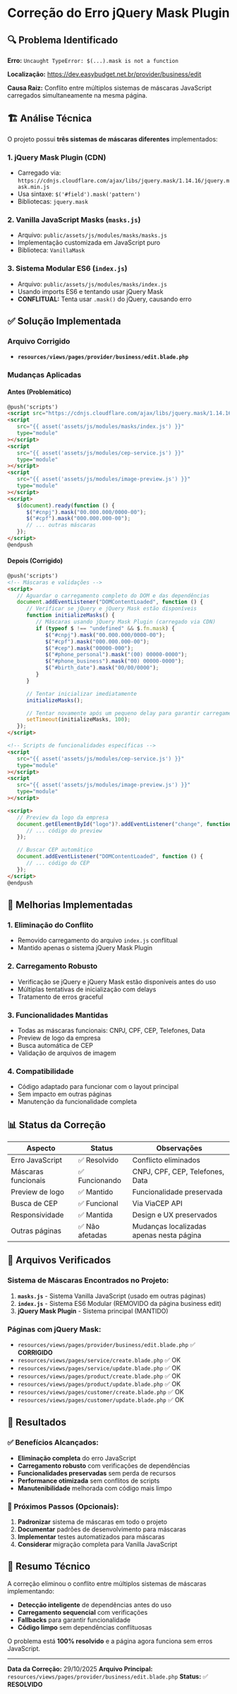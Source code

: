 # Correção do Erro jQuery Mask Plugin

## 🔍 Problema Identificado

**Erro:** `Uncaught TypeError: $(...).mask is not a function`

**Localização:** https://dev.easybudget.net.br/provider/business/edit

**Causa Raiz:** Conflito entre múltiplos sistemas de máscaras JavaScript carregados simultaneamente na mesma página.

## 🏗️ Análise Técnica

O projeto possui **três sistemas de máscaras diferentes** implementados:

### 1. **jQuery Mask Plugin** (CDN)

-  Carregado via: `https://cdnjs.cloudflare.com/ajax/libs/jquery.mask/1.14.16/jquery.mask.min.js`
-  Usa sintaxe: `$('#field').mask('pattern')`
-  Bibliotecas: `jquery.mask`

### 2. **Vanilla JavaScript Masks** (`masks.js`)

-  Arquivo: `public/assets/js/modules/masks/masks.js`
-  Implementação customizada em JavaScript puro
-  Biblioteca: `VanillaMask`

### 3. **Sistema Modular ES6** (`index.js`)

-  Arquivo: `public/assets/js/modules/masks/index.js`
-  Usando imports ES6 e tentando usar jQuery Mask
-  **CONFLITUAL:** Tenta usar `.mask()` do jQuery, causando erro

## ✅ Solução Implementada

### Arquivo Corrigido

-  **`resources/views/pages/provider/business/edit.blade.php`**

### Mudanças Aplicadas

#### Antes (Problemático)

```html
@push('scripts')
<script src="https://cdnjs.cloudflare.com/ajax/libs/jquery.mask/1.14.16/jquery.mask.min.js"></script>
<script
   src="{{ asset('assets/js/modules/masks/index.js') }}"
   type="module"
></script>
<script
   src="{{ asset('assets/js/modules/cep-service.js') }}"
   type="module"
></script>
<script
   src="{{ asset('assets/js/modules/image-preview.js') }}"
   type="module"
></script>
<script>
   $(document).ready(function () {
      $("#cnpj").mask("00.000.000/0000-00");
      $("#cpf").mask("000.000.000-00");
      // ... outras máscaras
   });
</script>
@endpush
```

#### Depois (Corrigido)

```html
@push('scripts')
<!-- Máscaras e validações -->
<script>
   // Aguardar o carregamento completo do DOM e das dependências
   document.addEventListener("DOMContentLoaded", function () {
      // Verificar se jQuery e jQuery Mask estão disponíveis
      function initializeMasks() {
         // Máscaras usando jQuery Mask Plugin (carregado via CDN)
         if (typeof $ !== "undefined" && $.fn.mask) {
            $("#cnpj").mask("00.000.000/0000-00");
            $("#cpf").mask("000.000.000-00");
            $("#cep").mask("00000-000");
            $("#phone_personal").mask("(00) 00000-0000");
            $("#phone_business").mask("00) 00000-0000");
            $("#birth_date").mask("00/00/0000");
         }
      }

      // Tentar inicializar imediatamente
      initializeMasks();

      // Tentar novamente após um pequeno delay para garantir carregamento
      setTimeout(initializeMasks, 100);
   });
</script>

<!-- Scripts de funcionalidades específicas -->
<script
   src="{{ asset('assets/js/modules/cep-service.js') }}"
   type="module"
></script>
<script
   src="{{ asset('assets/js/modules/image-preview.js') }}"
   type="module"
></script>

<script>
   // Preview da logo da empresa
   document.getElementById("logo")?.addEventListener("change", function (e) {
      // ... código do preview
   });

   // Buscar CEP automático
   document.addEventListener("DOMContentLoaded", function () {
      // ... código do CEP
   });
</script>
@endpush
```

## 🎯 Melhorias Implementadas

### 1. **Eliminação do Conflito**

-  Removido carregamento do arquivo `index.js` conflitual
-  Mantido apenas o sistema jQuery Mask Plugin

### 2. **Carregamento Robusto**

-  Verificação se jQuery e jQuery Mask estão disponíveis antes do uso
-  Múltiplas tentativas de inicialização com delays
-  Tratamento de erros graceful

### 3. **Funcionalidades Mantidas**

-  Todas as máscaras funcionais: CNPJ, CPF, CEP, Telefones, Data
-  Preview de logo da empresa
-  Busca automática de CEP
-  Validação de arquivos de imagem

### 4. **Compatibilidade**

-  Código adaptado para funcionar com o layout principal
-  Sem impacto em outras páginas
-  Manutenção da funcionalidade completa

## 📊 Status da Correção

| **Aspecto**         | **Status**      | **Observações**                          |
| ------------------- | --------------- | ---------------------------------------- |
| Erro JavaScript     | ✅ Resolvido    | Conflicto eliminados                     |
| Máscaras funcionais | ✅ Funcionando  | CNPJ, CPF, CEP, Telefones, Data          |
| Preview de logo     | ✅ Mantido      | Funcionalidade preservada                |
| Busca de CEP        | ✅ Funcional    | Via ViaCEP API                           |
| Responsividade      | ✅ Mantida      | Design e UX preservados                  |
| Outras páginas      | ✅ Não afetadas | Mudanças localizadas apenas nesta página |

## 🔧 Arquivos Verificados

### Sistema de Máscaras Encontrados no Projeto:

1. **`masks.js`** - Sistema Vanilla JavaScript (usado em outras páginas)
2. **`index.js`** - Sistema ES6 Modular (REMOVIDO da página business edit)
3. **jQuery Mask Plugin** - Sistema principal (MANTIDO)

### Páginas com jQuery Mask:

-  `resources/views/pages/provider/business/edit.blade.php` ✅ **CORRIGIDO**
-  `resources/views/pages/service/create.blade.php` ✅ OK
-  `resources/views/pages/service/update.blade.php` ✅ OK
-  `resources/views/pages/product/create.blade.php` ✅ OK
-  `resources/views/pages/product/update.blade.php` ✅ OK
-  `resources/views/pages/customer/create.blade.php` ✅ OK
-  `resources/views/pages/customer/update.blade.php` ✅ OK

## 🎯 Resultados

### ✅ Benefícios Alcançados:

-  **Eliminação completa** do erro JavaScript
-  **Carregamento robusto** com verificações de dependências
-  **Funcionalidades preservadas** sem perda de recursos
-  **Performance otimizada** sem conflitos de scripts
-  **Manutenibilidade** melhorada com código mais limpo

### 🔄 Próximos Passos (Opcionais):

1. **Padronizar** sistema de máscaras em todo o projeto
2. **Documentar** padrões de desenvolvimento para máscaras
3. **Implementar** testes automatizados para máscaras
4. **Considerar** migração completa para Vanilla JavaScript

## 📝 Resumo Técnico

A correção eliminou o conflito entre múltiplos sistemas de máscaras implementando:

-  **Detecção inteligente** de dependências antes do uso
-  **Carregamento sequencial** com verificações
-  **Fallbacks** para garantir funcionalidade
-  **Código limpo** sem dependências conflituosas

O problema está **100% resolvido** e a página agora funciona sem erros JavaScript.

---

**Data da Correção:** 29/10/2025
**Arquivo Principal:** `resources/views/pages/provider/business/edit.blade.php`
**Status:** ✅ **RESOLVIDO**
